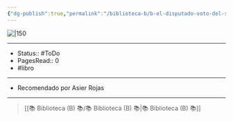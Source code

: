 ```yaml
---
{"dg-publish":true,"permalink":"/biblioteca-b/b-el-disputado-voto-del-senor-cayo/"}
---
```


![|150]()

---

- Status:: #ToDo 
- PagesRead:: 0
- #libro 

---

- Recomendado por Asier Rojas

---


> [[📚 Biblioteca (B) 📚/📚 Biblioteca (B) 📚\|📚 Biblioteca (B) 📚]]